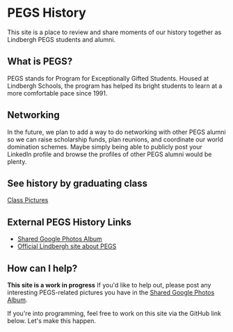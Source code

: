 # PEGS History
This site is a place to review and share moments of our history together as Lindbergh PEGS 
students and alumni.

## What is PEGS?
PEGS stands for Program for Exceptionally Gifted Students. Housed at Lindbergh Schools, 
the program has helped its bright students to learn at a more comfortable pace since 1991.

## Networking
In the future, we plan to add a way to do networking with other PEGS alumni so we can 
raise scholarship funds, plan reunions, and coordinate our world domination schemes.
Maybe simply being able to publicly post your LinkedIn profile and browse the profiles 
of other PEGS alumni would be plenty.

## See history by graduating class
[Class Pictures](./class_pics/)

## External PEGS History Links
* [Shared Google Photos Album](https://photos.google.com/share/AF1QipP3AVw6w-Ee8S4nkstATMq4AlQ6uB5JAQFLAI-ufwojwftqZPv52eHemkumOgt2sw?key=YUhFSHRIcVRSMDhHckZTajFXbThOTDdjR0NMMkNR)
* [Official Lindbergh site about PEGS](https://go.lindberghschools.ws/pegs)

## How can I help?
**This site is a work in progress**
If you'd like to help out, please post any interesting PEGS-related pictures you have in the [Shared Google Photos Album](https://photos.google.com/share/AF1QipP3AVw6w-Ee8S4nkstATMq4AlQ6uB5JAQFLAI-ufwojwftqZPv52eHemkumOgt2sw?key=YUhFSHRIcVRSMDhHckZTajFXbThOTDdjR0NMMkNR).

If you're into programming, feel free to work on this site via the GitHub link below. Let's make this happen.
